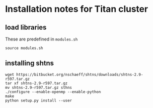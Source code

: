 # Installation notes for Titan cluster

## load libraries

These are predefined in `modules.sh`

```
source modules.sh
```

## installing shtns

```
wget https://bitbucket.org/nschaeff/shtns/downloads/shtns-2.9-r597.tar.gz
tar xf shtns-2.9-r597.tar.gz
mv shtns-2.9-r597.tar.gz sthns
./configure --enable-openmp --enable-python
make
python setup.py install --user
```


